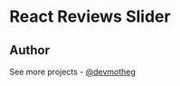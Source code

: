 # React Reviews Slider

## Author

See more projects - [@devmotheg](https://github.com/devmotheg?tab=repositories)
